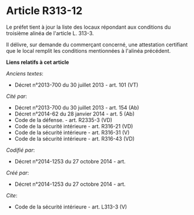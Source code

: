 # Article R313-12

Le préfet tient à jour la liste des locaux répondant aux conditions du troisième alinéa de l'article L. 313-3. 

Il délivre, sur demande du commerçant concerné, une attestation certifiant que le local remplit les conditions mentionnées à
l'alinéa précédent.

**Liens relatifs à cet article**

_Anciens textes_:

  - Décret n°2013-700 du 30 juillet 2013 - art. 101 (VT)

_Cité par_:

  - Décret n°2013-700 du 30 juillet 2013 - art. 154 (Ab)
  - Décret n°2014-62 du 28 janvier 2014 - art. 5 (Ab)
  - Code de la défense. - art. R2335-3 (VD)
  - Code de la sécurité intérieure - art. R316-21 (VD)
  - Code de la sécurité intérieure - art. R316-31 (V)
  - Code de la sécurité intérieure - art. R316-43 (VD)

_Codifié par_:

  - Décret n°2014-1253 du 27 octobre 2014 - art.

_Créé par_:

  - Décret n°2014-1253 du 27 octobre 2014 - art.

_Cite_:

  - Code de la sécurité intérieure - art. L313-3 (V)
